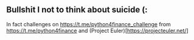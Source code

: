 ## Bullshit I not to think about suicide (:
In fact challenges on https://t.me/python4finance_challenge from https://t.me/python4finance and (Project Euler)[https://projecteuler.net/]